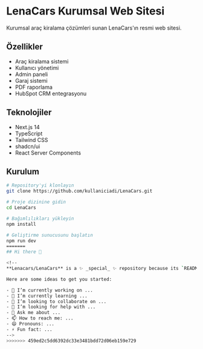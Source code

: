 # LenaCars Kurumsal Web Sitesi

Kurumsal araç kiralama çözümleri sunan LenaCars'ın resmi web sitesi.

## Özellikler

- Araç kiralama sistemi
- Kullanıcı yönetimi
- Admin paneli
- Garaj sistemi
- PDF raporlama
- HubSpot CRM entegrasyonu

## Teknolojiler

- Next.js 14
- TypeScript
- Tailwind CSS
- shadcn/ui
- React Server Components

## Kurulum

```bash
# Repository'yi klonlayın
git clone https://github.com/kullaniciadi/LenaCars.git

# Proje dizinine gidin
cd LenaCars

# Bağımlılıkları yükleyin
npm install

# Geliştirme sunucusunu başlatın
npm run dev
=======
## Hi there 👋

<!--
**Lenacars/LenaCars** is a ✨ _special_ ✨ repository because its `README.md` (this file) appears on your GitHub profile.

Here are some ideas to get you started:

- 🔭 I’m currently working on ...
- 🌱 I’m currently learning ...
- 👯 I’m looking to collaborate on ...
- 🤔 I’m looking for help with ...
- 💬 Ask me about ...
- 📫 How to reach me: ...
- 😄 Pronouns: ...
- ⚡ Fun fact: ...
-->
>>>>>>> 459ed2c5dd6392dc33e3481bdd72d06eb159e729


